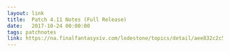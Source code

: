 ```yaml
---
layout: link
title:  Patch 4.11 Notes (Full Release)
date:   2017-10-24 00:00:00
tags: patchnotes
link: https://na.finalfantasyxiv.com/lodestone/topics/detail/aee832c2c57456a26f36531c78380e74202d0d75
---
```

